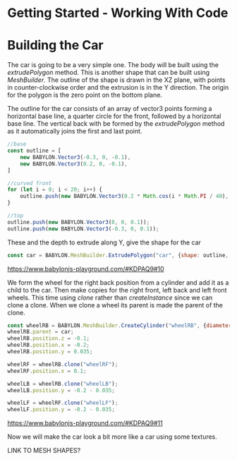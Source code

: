 # Getting Started - Working With Code
# Building the Car
The car is going to be a very simple one. The body will be built using the *extrudePolygon* method. This is another shape that can be built using *MeshBuilder*. The outline of the shape is drawn in the XZ plane, with points in counter-clockwise order and the extrusion is in the Y direction. The origin for the polygon is the zero point on the bottom plane.

The outline for the car consists of an array of vector3 points forming a horizontal base line, a quarter circle for the front, followed by a horizontal base line. The vertical back with be formed by the *extrudePolygon* method as it automatically joins the first and last point.

```javascript
//base
const outline = [
    new BABYLON.Vector3(-0.3, 0, -0.1),
    new BABYLON.Vector3(0.2, 0, -0.1),
]

//curved front
for (let i = 0; i < 20; i++) {
    outline.push(new BABYLON.Vector3(0.2 * Math.cos(i * Math.PI / 40), 0, 0.2 * Math.sin(i * Math.PI / 40) - 0.1));
}

//top
outline.push(new BABYLON.Vector3(0, 0, 0.1));
outline.push(new BABYLON.Vector3(-0.3, 0, 0.1));
```

These and the depth to extrude along Y, give the shape for the car
```javascript
const car = BABYLON.MeshBuilder.ExtrudePolygon("car", {shape: outline, depth: 0.2});
```

https://www.babylonjs-playground.com/#KDPAQ9#10

We form the wheel for the right back position from a cylinder and add it as a child to the car. Then make copies for the right front, left back and left front wheels. This time using *clone* rather than *createInstance* since we can clone a clone. When we clone a wheel its parent is made the parent of the clone.

```javascript
const wheelRB = BABYLON.MeshBuilder.CreateCylinder("wheelRB", {diameter: 0.125, height: 0.05})
wheelRB.parent = car;
wheelRB.position.z = -0.1;
wheelRB.position.x = -0.2;
wheelRB.position.y = 0.035;

wheelRF = wheelRB.clone("wheelRF");
wheelRF.position.x = 0.1;

wheelLB = wheelRB.clone("wheelLB");
wheelLB.position.y = -0.2 - 0.035;

wheelLF = wheelRF.clone("wheelLF");
wheelLF.position.y = -0.2 - 0.035;
```

https://www.babylonjs-playground.com/#KDPAQ9#11

Now we will make the car look a bit more like a car using some textures.

LINK TO MESH SHAPES?